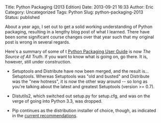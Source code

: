 Title: Python Packaging (2013 Edition)
Date: 2013-09-21 16:33
Author: Eric
Category: Uncategorized
Tags: Python
Slug: python-packaging-2013
Status: published

About a year ago, I set out to get a solid working understanding of
Python packaging, resulting in a lengthy blog post of what I learned.
There have been some significant course changes over that year such that
my original post is wrong in several regards.

Here's a summary of some of t [Python Packaging User
Guide](https://python-packaging-user-guide.readthedocs.org/en/latest/index.html)
is now *The Source of All Truth*. If you want to know what is going on, go
there. It is, however, still under construction.

* Setuptools and Distribute have now been merged, and the result is...
  Setuptools. Whereas Setuptools was "old and busted" and Distribute was the
  "new hotness", it is now the other way around -- so long as you're talking
  about the latest and greatest Setuptools (version &gt;= 0.7).

* Distutils2,
  which switched out setup.py for setup.cfg, and was on the verge of going into
  Python 3.3, was dropped.

* Pip continues as the distribution installer of choice, though, as indicated
in the [current
recommendations](https://python-packaging-user-guide.readthedocs.org/en/latest/current.html).
